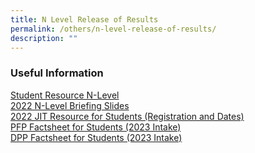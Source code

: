 ```yaml
---
title: N Level Release of Results
permalink: /others/n-level-release-of-results/
description: ""
---
```

### Useful Information

[Student Resource N-Level](/files/Student%20Resource_N-Level.pdf)
<br>
[2022 N-Level Briefing Slides](/files/2021%20%20Key%20Dates%20-%20JIT%20resource.pdf) <br>
[2022 JIT Resource for Students (Registration and Dates)](/files/2021%20%20Key%20Dates%20%20JIT%20resource.pdf) <br>
[PFP Factsheet for Students (2023 Intake)](/files/2022%20PFP%20Factsheet%20for%20Students.pdf) <br>
[DPP Factsheet for Students (2023 Intake)](/files/2022%20DPP%20Factsheet%20for%20Students.pdf) <br>